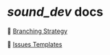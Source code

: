 # _sound\_dev_ docs

🪾 [Branching Strategy](/docs/branching.md)

📃 [Issues Templates](/docs/issues_templates.md)
